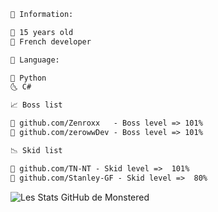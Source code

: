 

```diff
🧠 Information:

👀 15 years old
👻 French developer
```

```diff
🌌 Language:

🐍 Python
🌜 C# 
```

```diff
📈 Boss list

📌 github.com/Zenroxx   - Boss level => 101%
📌 github.com/zerowwDev - Boss level => 101%
```

```diff
📉 Skid list

📌 github.com/TN-NT - Skid level =>  101%
📌 github.com/Stanley-GF - Skid level =>  80%
```

![Les Stats GitHub de Monstered](https://github-readme-stats.vercel.app/api?username=Monst3red&hide=contribs,prs)
